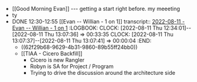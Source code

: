 - [[Good Morning Evan]] --- getting a start right before. my meeeting
- ty
- DONE 12:30-12:55 [[Evan -- Willian - 1 on 1]]
  transcript:: [2022-08-11 - Evan -- Willian - 1 on 1](https://otter.ai/u/xVNSGWg06AFzvAJCs_3pWL8Ejt0?f=home)
  :LOGBOOK:
  CLOCK: [2022-08-11 Thu 12:34:01]--[2022-08-11 Thu 13:07:36] =>  00:33:35
  CLOCK: [2022-08-11 Thu 13:07:37]--[2022-08-11 Thu 13:07:41] =>  00:00:04
  :END:
	- ((62f29b68-9629-4b31-9860-89b55ff24bb0))
	- [[TIAA - Cicero Backfill]]
		- Cicero is new Rangler
		- Robyn is SA for Project / Program
		- Trying to drive the discussion around the architecture side
